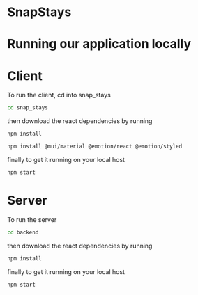 # SnapStays

# Running our application locally 

# Client 
To run the client, cd into snap_stays 
```bash
cd snap_stays
```
then download the react dependencies by running 
```bash
npm install 
```
```bash
npm install @mui/material @emotion/react @emotion/styled
```
finally to get it running on your local host  
```bash
npm start 
```
# Server 
To run the server
```bash
cd backend 
```
then download the react dependencies by running 
```bash
npm install 
```
finally to get it running on your local host  
```bash
npm start 
```
